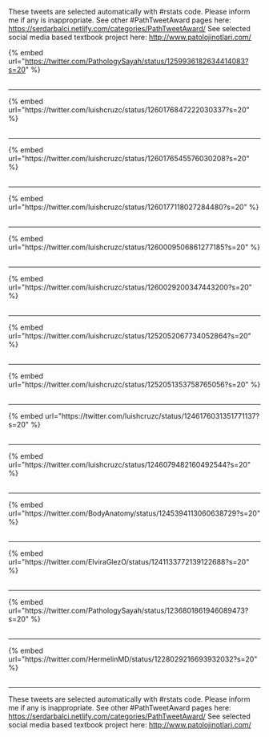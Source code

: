 

These tweets are selected automatically with #rstats code. Please inform me if any is inappropriate.
See other #PathTweetAward pages here: https://serdarbalci.netlify.com/categories/PathTweetAward/ 
See selected social media based textbook project here: http://www.patolojinotlari.com/

{% embed url="https://twitter.com/PathologySayah/status/1259936182634414083?s=20" %}<br>
<br>
<hr>
{% embed url="https://twitter.com/luishcruzc/status/1260176847222030337?s=20" %}<br>
<br>
<hr>
{% embed url="https://twitter.com/luishcruzc/status/1260176545576030208?s=20" %}<br>
<br>
<hr>
{% embed url="https://twitter.com/luishcruzc/status/1260177118027284480?s=20" %}<br>
<br>
<hr>
{% embed url="https://twitter.com/luishcruzc/status/1260009506861277185?s=20" %}<br>
<br>
<hr>
{% embed url="https://twitter.com/luishcruzc/status/1260029200347443200?s=20" %}<br>
<br>
<hr>
{% embed url="https://twitter.com/luishcruzc/status/1252052067734052864?s=20" %}<br>
<br>
<hr>
{% embed url="https://twitter.com/luishcruzc/status/1252051353758765056?s=20" %}<br>
<br>
<hr>
{% embed url="https://twitter.com/luishcruzc/status/1246176031351771137?s=20" %}<br>
<br>
<hr>
{% embed url="https://twitter.com/luishcruzc/status/1246079482160492544?s=20" %}<br>
<br>
<hr>
{% embed url="https://twitter.com/BodyAnatomy/status/1245394113060638729?s=20" %}<br>
<br>
<hr>
{% embed url="https://twitter.com/ElviraGlezO/status/1241133772139122688?s=20" %}<br>
<br>
<hr>
{% embed url="https://twitter.com/PathologySayah/status/1236801861946089473?s=20" %}<br>
<br>
<hr>
{% embed url="https://twitter.com/HermelinMD/status/1228029216693932032?s=20" %}<br>
<br>
<hr>


These tweets are selected automatically with #rstats code. Please inform me if any is inappropriate.
See other #PathTweetAward pages here: https://serdarbalci.netlify.com/categories/PathTweetAward/ 
See selected social media based textbook project here: http://www.patolojinotlari.com/

